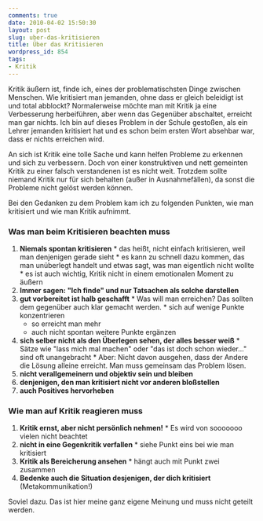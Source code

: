 ```yaml
---
comments: true
date: 2010-04-02 15:50:30
layout: post
slug: uber-das-kritisieren
title: Über das Kritisieren
wordpress_id: 854
tags:
- Kritik
---
```


Kritik äußern ist, finde ich, eines der problematischsten Dinge zwischen Menschen. Wie kritisiert man jemanden, ohne dass er gleich beleidigt ist und total abblockt? Normalerweise möchte man mit Kritik ja eine Verbesserung herbeiführen, aber wenn das Gegenüber abschaltet, erreicht man gar nichts. Ich bin auf dieses Problem in der Schule gestoßen, als ein Lehrer jemanden kritisiert hat und es schon beim ersten Wort absehbar war, dass er nichts erreichen wird.

An sich ist Kritik eine tolle Sache und kann helfen Probleme zu erkennen und sich zu verbessern. Doch von einer konstruktiven und nett gemeinten Kritik zu einer falsch verstandenen ist es nicht weit. Trotzdem sollte niemand Kritik nur für sich behalten (außer in Ausnahmefällen), da sonst die Probleme nicht gelöst werden können.

Bei den Gedanken zu dem Problem kam ich zu folgenden Punkten, wie man kritisiert und wie man Kritik aufnimmt.


### Was man beim Kritisieren beachten muss

  1. **Niemals spontan kritisieren**
    * das heißt, nicht einfach kritisieren, weil man denjenigen gerade sieht
    * es kann zu schnell dazu kommen, das man unüberlegt handelt und etwas sagt, was man eigentlich nicht wollte
    * es ist auch wichtig, Kritik nicht in einem emotionalen Moment zu äußern
  2. **Immer sagen: "Ich finde" und nur Tatsachen als solche darstellen**
  3. **gut vorbereitet ist halb geschafft**
    * Was will man erreichen? Das sollten dem gegenüber auch klar gemacht werden.
    * sich auf wenige Punkte konzentrieren
      * so erreicht man mehr
      * auch nicht spontan weitere Punkte ergänzen
  4. **sich selber nicht als den Überlegen sehen, der alles besser weiß**
    * Sätze wie "lass mich mal machen" oder "das ist doch schon wieder..." sind oft unangebracht
    * Aber: Nicht davon ausgehen, dass der Andere die Lösung alleine erreicht. Man  muss gemeinsam das Problem lösen.
  5. **nicht verallgemeinern und objektiv sein und bleiben**
  6. **denjenigen, den man kritisiert nicht vor anderen bloßstellen**
  7. **auch Positives hervorheben**

### Wie man auf Kritik reagieren muss
  1. **Kritik ernst, aber nicht persönlich nehmen!**
    * Es wird von sooooooo vielen nicht beachtet
  2. **nicht in eine Gegenkritik verfallen**
    * siehe Punkt eins bei wie man kritisiert
  3. **Kritik als Bereicherung ansehen**
    * hängt auch mit Punkt zwei zusammen
  4. **Bedenke auch die Situation desjenigen, der dich kritisiert** (Metakommunikation!)


Soviel dazu. Das ist hier meine ganz eigene Meinung und muss nicht geteilt werden.
